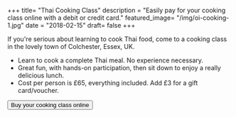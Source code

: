 +++
title= "Thai Cooking Class"
description = "Easily pay for your cooking class online with a debit or credit card."
featured_image= "/img/oi-cooking-1.jpg"
date = "2018-02-15"
draft= false
+++

If you're serious about learning to cook Thai food, come to a cooking class in the lovely town of Colchester, Essex, UK.

- Learn to cook a complete Thai meal. No experience necessary.
- Great fun, with hands-on participation, then sit down to enjoy a really delicious lunch.
- Cost per person is £65, everything included. Add £3 for a gift card/voucher.

<button
    class="button snipcart-add-item"
    data-item-id="1"
    data-item-name="Thai Cooking Class"
    data-item-price="50.00"
    data-item-weight="10"
    data-item-url="https://modernthaifood.netlify.com/shop/book-a-cooking-class/"
    data-item-description="A cooking class booking">
        Buy your cooking class online
</button>